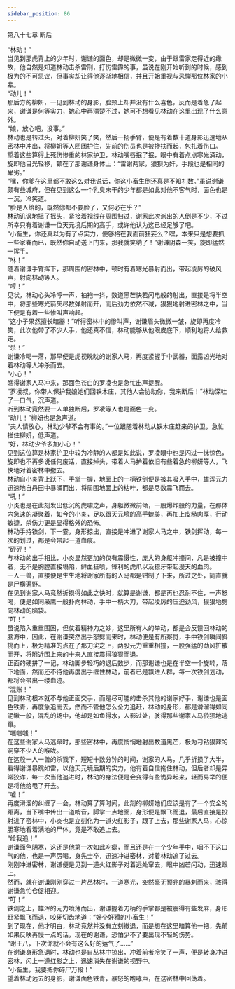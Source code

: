 ```yaml
---
sidebar_position: 86
---
```

 第八十七章 断后


“林动！”  
当见到那虎背上的少年时，谢谦的面色，却是微微一变，由于跟雷家走得近的缘故，他自然是知道林动击杀雷刑，打伤雷霹的事，虽说在刚开始听到的时候，感到极为的不可思议，但事实却让得他逐渐地相信，并且开始重视与忌惮那位林家的小辈。  
“动儿！”  
那后方的柳妍，一见到林动的身影，脸颊上却并没有什么喜色，反而是着急了起来，谢谦是何等实力，她心中再清楚不过，她可不想看见林动在这里出现了什么意外。  
“娘，放心吧，没事。”  
林动也是转过头，对着柳妍笑了笑，然后一扬手臂，便是有着数十道身影迅速地从密林中冲出，将柳妍等人团团护住，先前的伤员也是被搀扶而起，包扎着伤口。  
望着这些算得上死伤惨重的林家护卫，林动嘴唇抿了抿，眼中有着点点寒光涌动，旋即他目光轻移，顿在了那谢谦身体上：“雷谢两家，狼狈为奸，手段也是相同的卑劣。”  
“嘿，你爹在这里都不敢这么对我说话，你这小畜生倒还真是不知礼数。”虽说谢谦颇有些城府，但在见到这么一个乳臭未干的少年都是如此对他不客气时，面色也是一沉，冷笑道。  
“脸是人给的，既然你都不要脸了，又何必在乎？”  
林动讥讽地摇了摇头，紧接着视线在周围扫过，谢家此次派出的人倒是不少，不过所幸只有着谢谦一位天元境后期的高手，或许他认为这已经足够了吧。  
“小畜生，你还真以为有了点实力，便够格在我面前狂妄么？嘿，本来只是想要抓一些家眷而已，既然你自动送上门来，那我就笑纳了！”谢谦阴森一笑，旋即猛然一挥手。  
“咻！”  
随着谢谦手臂挥下，那周围的密林中，顿时有着寒光暴射而出，带起凌厉的破风声，射向林动等人。  
“哼！”  
见状，林动心头冷哼一声，袖袍一抖，数道黑芒快若闪电般的射出，直接是将半空中，将那些寒光箭矢尽数弹射而开，而后劲力依然不减，狠狠地射进密林之中，当下便是有着一些惨叫声响起。  
“这小子果然擅长暗器！”听得密林中的惨叫声，谢谦眉头微微一皱，旋即再度冷笑，此次他带了不少人手，他还真不信，林动能够从他眼皮底下，顺利地将人给救走。  
“杀！”  
谢谦冷喝一落，那早便是虎视眈眈的谢家人马，再度紧握手中武器，面露凶光地对着林动等人冲杀而去。  
“小心！”  
瞧得谢家人马冲来，那面色苍白的罗凌也是急忙出声提醒。  
“罗凌叔，你带人保护我娘她们回铁木庄，其他人会协助你，我来断后！”林动深吐了一口气，沉声道。  
听到林动竟然要一人单独断后，罗凌等人也是面色一变。  
“动儿！”柳妍也是急声道。  
“夫人请放心，林动少爷不会有事的。”一位跟随着林动从铁木庄赶来的护卫，急忙拦住柳妍，低声道。  
“好，林动少爷多加小心！”  
见到这位算是林家护卫中较为冷静的人都是如此说，罗凌眼中也是闪过一抹惊色，旋即也不再多说任何废话，直接掉头，带着人马护着依旧有些着急的柳妍等人，飞快地对着密林中撤去。  
林动自小炎背上跃下，手掌一握，地面上的一柄铁剑便是被其吸入手中，雄浑元力迅速地自丹田中暴涌而出，将周围地面上的枯叶，都是尽数震飞而去。  
“吼！”  
小炎也是在此刻发出低沉的虎啸之声，身躯微微前倾，一股爆炸般的力量，在那体内急速的凝聚着，如今的小炎，足以跟天元境的高手媲美，再加上皮糙肉厚，行动敏捷，杀伤力更是显得格外的恐怖。  
林动手持铁剑，下一霎，身形掠出，直接是冲进了谢家人马之中，铁剑挥动，每一次的划过，都是会带起一道血痕。  
“砰砰！”  
与林动的出手相比，小炎显然更加的仅有震慑性，庞大的身躯冲撞间，凡是被撞中者，无不是胸膛直接塌陷，鲜血狂喷，锋利的虎爪以及獠牙带起漫天的血肉。  
一人一兽，直接便是生生地将谢家所有的人马都是钳制了下来，所过之处，简直就是尸横遍野。  
在见到谢家人马竟然折损得如此之快时，就算是谢谦，都是再也忍耐不住，一声怒喝，便是如同枭鹰一般扑向林动，手中一柄大刀，带起凌厉的压迫劲风，狠狠地劈向林动的脑袋。  
“叮！”  
虽说陷入重重围困，但仗着精神力之妙，这里所有人的举动，都是会反馈回林动的脑海中，因此，在谢谦突然出手怒劈而来时，林动便是有所察觉，手中铁剑瞬间斜挑而上，极为精准的点在了那刀尖之上，两股元力重重相撞，一股强猛的劲风扩散而开，将附近围上来的十来人直接震得狼狈而退。  
正面的硬拼了一记，林动脚步轻巧的退后数步，而那谢谦也是在半空一个旋转，落下地面，然而还不待他再度出手缠住林动，前者已是飘进人群，每一次铁剑划动，都将会带出一缕血迹。  
“混账！”  
见到林动根本就不与他正面交手，而是尽可能的击杀其他的谢家好手，谢谦也是面色铁青，再度急追而去，然而不管他怎么全力追赶，林动的身形，都是滑溜得如同泥鳅一般，混乱的场中，他却是如鱼得水，人影过处，骇得那些谢家人马狼狈地逃窜。  
“嗤嗤嗤！”  
在这些谢家人马逃窜时，那些密林中，再度悄悄地射出数道黑芒，极为刁钻狠辣的洞穿不少人的喉咙。  
在这般一人一兽的杀戮下，短短十数分钟的时间，谢家的人马，几乎折损了大半，看得谢谦暴跳如雷，以他天元境后期的实力，他有着自信拖住林动，但后者却是异常狡诈，每一次当他追进时，林动的身法便是会变得有些诡异起来，轻而易举的便是将他给甩了开去。  
“嘘！”  
再度滑溜的纠缠了一会，林动算了算时间，此刻的柳妍她们应该是有了一个安全的距离，当下嘴中传出一道哨音，脚掌一点地面，身形便是飘飞而退，最后直接是投射进了密林中，小炎也是立刻化为一道火红影子，跟了上去，那些谢家人马，心惊胆寒地看着满地的尸体，竟是不敢追上去。  
“给我追！”  
谢谦面色阴寒，这还是他第一次如此吃瘪，而且还是在一个少年手中，咽不下这口气的他，也是一声厉喝，身先士卒，迅速冲进密林，对着林动追了过去。  
刚刚冲进密林，谢谦便是见到一道火红影子对着远处窜去，眼中凶芒闪动，迅速跟上。  
然而，就在谢谦刚刚穿过一片丛林时，一道寒光，突然毫无预兆的暴刺而来，骇得谢谦急忙仓促相迎。  
“叮！”  
铁剑之上，雄浑的元力喷薄而出，谢谦握着刀柄的手掌都是被震得有些发麻，身形赶紧飘飞而退，咬牙切齿地道：“好个奸猾的小畜生！”  
到了现在，他才明白，林动竟然并没有立刻撤退，而是想在这里暗算他一把，先前如果反映再慢一点的话，现在的谢谦，恐怕少不了要出现不轻的伤势。  
“谢王八，下次你就不会有这么好的运气了……”  
在谢谦身形急退时，林动也是自丛林中掠出，冲着前者冷笑了一声，便是转身冲进密林，闪上一道红影之上，迅速消失在谢谦的视野中。  
“小畜生，我要把你碎尸万段！”  
望着林动远去的身影，谢谦面色铁青，暴怒的咆哮声，在这密林中回荡着。  
  
  
